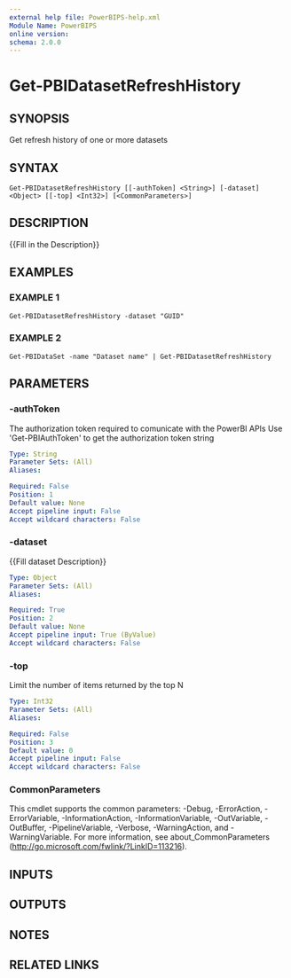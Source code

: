 ```yaml
---
external help file: PowerBIPS-help.xml
Module Name: PowerBIPS
online version:
schema: 2.0.0
---
```


# Get-PBIDatasetRefreshHistory

## SYNOPSIS
Get refresh history of one or more datasets

## SYNTAX

```
Get-PBIDatasetRefreshHistory [[-authToken] <String>] [-dataset] <Object> [[-top] <Int32>] [<CommonParameters>]
```

## DESCRIPTION
{{Fill in the Description}}

## EXAMPLES

### EXAMPLE 1
```
Get-PBIDatasetRefreshHistory -dataset "GUID"
```

### EXAMPLE 2
```
Get-PBIDataSet -name "Dataset name" | Get-PBIDatasetRefreshHistory
```

## PARAMETERS

### -authToken
The authorization token required to comunicate with the PowerBI APIs
Use 'Get-PBIAuthToken' to get the authorization token string

```yaml
Type: String
Parameter Sets: (All)
Aliases:

Required: False
Position: 1
Default value: None
Accept pipeline input: False
Accept wildcard characters: False
```

### -dataset
{{Fill dataset Description}}

```yaml
Type: Object
Parameter Sets: (All)
Aliases:

Required: True
Position: 2
Default value: None
Accept pipeline input: True (ByValue)
Accept wildcard characters: False
```

### -top
Limit the number of items returned by the top N

```yaml
Type: Int32
Parameter Sets: (All)
Aliases:

Required: False
Position: 3
Default value: 0
Accept pipeline input: False
Accept wildcard characters: False
```

### CommonParameters
This cmdlet supports the common parameters: -Debug, -ErrorAction, -ErrorVariable, -InformationAction, -InformationVariable, -OutVariable, -OutBuffer, -PipelineVariable, -Verbose, -WarningAction, and -WarningVariable.
For more information, see about_CommonParameters (http://go.microsoft.com/fwlink/?LinkID=113216).

## INPUTS

## OUTPUTS

## NOTES

## RELATED LINKS
